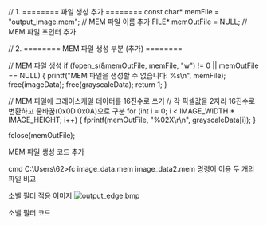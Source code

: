  // 1. ======== 파일 생성 추가 ========
 const char* memFile = "output_image.mem";  // MEM 파일 이름 추가
 FILE* memOutFile = NULL;  // MEM 파일 포인터 추가

 // 2. ======== MEM 파일 생성 부분 (추가) ========

 // MEM 파일 생성
 if (fopen_s(&memOutFile, memFile, "w") != 0 || memOutFile == NULL) {
     printf("MEM 파일을 생성할 수 없습니다: %s\n", memFile);
     free(imageData);
     free(grayscaleData);
     return 1;
 }

 // MEM 파일에 그레이스케일 데이터를 16진수로 쓰기
 // 각 픽셀값을 2자리 16진수로 변환하고 줄바꿈(0x0D 0x0A)으로 구분
 for (int i = 0; i < IMAGE_WIDTH * IMAGE_HEIGHT; i++) {
     fprintf(memOutFile, "%02X\r\n", grayscaleData[i]);
 }

 fclose(memOutFile);

MEM 파일 생성 코드 추가

cmd 
C:\Users\62>fc image_data.mem image_data2.mem 
명령어 이용 두 개의 파일 비교 








소벨 필터 적용 이미지
![output_edge.bmp](https://github.com/user-attachments/files/22039110/output_edge.bmp)

소벨 필터 코드
